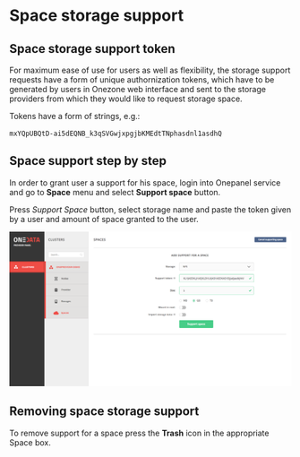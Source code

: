 # Space storage support

<!-- toc -->

## Space storage support token
For maximum ease of use for users as well as flexibility, the storage support requests have a form of unique authornization tokens, which have to be generated by users in Onezone web interface and sent to the storage providers from which they would like to request storage space.

Tokens have a form of strings, e.g.:

~~~
mxYQpUBQtD-ai5dEQNB_k3qSVGwjxpgjbKMEdtTNphasdnl1asdhQ
~~~


## Space support step by step
In order to grant user a support for his space, login into Onepanel service and go to **Space** menu and select **Support space** button.


Press *Support Space* button, select storage name and paste the token given by a user and amount of space granted to the user.

<p align="center"><img src="../img/admin/op_tutorial_support_space.png"></p>

## Removing space storage support
To remove support for a space press the **Trash** icon in the appropriate Space box.